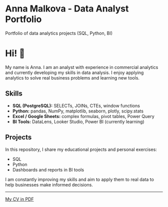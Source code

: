 # Anna Malkova - Data Analyst Portfolio
Portfolio of data analytics projects (SQL, Python, BI)
# Hi! 👋

My name is Anna. I am an analyst with experience in commercial analytics and currently developing my skills in data analysis. I enjoy applying analytics to solve real business problems and learning new tools.

## Skills
- **SQL (PostgreSQL):** SELECTs, JOINs, CTEs, window functions  
- **Python:** pandas, NumPy, matplotlib, seaborn, plotly, scipy.stats  
- **Excel / Google Sheets:** complex formulas, pivot tables, Power Query  
- **BI Tools:** DataLens, Looker Studio, Power BI (currently learning)  

## Projects
In this repository, I share my educational projects and personal exercises:   
- SQL
- Python
- Dashboards and reports in BI tools

I am constantly improving my skills and aim to apply them to real data to help businesses make informed decisions.

---
[My CV in PDF](Anna_Malkova_CV.pdf)
